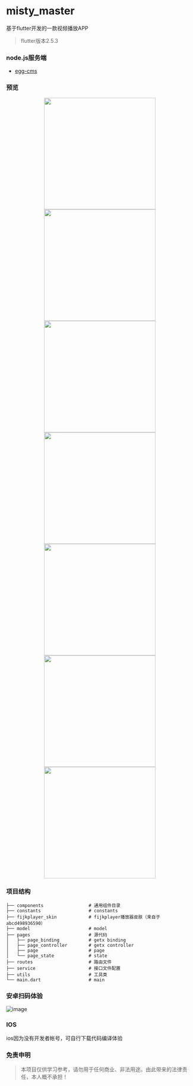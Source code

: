 # misty_master
基于flutter开发的一款视频播放APP
> flutter版本2.5.3
### node.js服务端
- [egg-cms](https://github.com/chillley/egg-cms)

### 预览
<p align="center">
    <img src="https://gitee.com/chillley/images/raw/main/misty/app1.jpg" width="300">
    <img src="https://gitee.com/chillley/images/raw/main/misty/app2.jpg" width="300">
    <img src="https://gitee.com/chillley/images/raw/main/misty/app3.jpg" width="300">
    <img src="https://gitee.com/chillley/images/raw/main/misty/app4.jpg" width="300">
    <img src="https://gitee.com/chillley/images/raw/main/misty/app5.jpg" width="300">
    <img src="https://gitee.com/chillley/images/raw/main/misty/app6.jpg" width="300">
    <img src="https://gitee.com/chillley/images/raw/main/misty/app7.jpg" width="300">
</p>

### 项目结构

```
├── components                 # 通用组件目录
├── constants                  # constants 
├── fijkplayer_skin            # fijkplayer播放器皮肤（来自于abcd498936590）
├── model                      # model
├── pages                      # 源代码
│   ├── page_binding           # getx binding
│   ├── page_controller        # getx controller
│   ├── page                   # page
│   └── page_state             # state
├── routes                     # 路由文件
├── service                    # 接口文件配置
├── utils                      # 工具类
└── main.dart                  # main
```

### 安卓扫码体验
![image](https://gitee.com/chillley/images/raw/main/misty/download.png)
### IOS
ios因为没有开发者帐号，可自行下载代码编译体验

### 免责申明
> 本项目仅供学习参考，请勿用于任何商业、非法用途。由此带来的法律责任，本人概不承担！